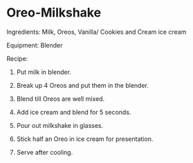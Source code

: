 # Oreo-Milkshake

Ingredients:
Milk,
Oreos,
Vanilla/ Cookies and Cream ice cream

Equipment:
Blender

Recipe:

1) Put milk in blender.

2) Break up 4 Oreos and put them in the blender.

3) Blend till Oreos are well mixed.

4) Add ice cream and blend for 5 seconds.

5) Pour out milkshake in glasses.

6) Stick half an Oreo in ice cream for presentation.

7) Serve after cooling.



















